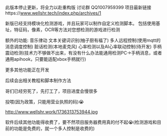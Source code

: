 此版本停止更新，将全力以赴重构版
讨论群 QQ1007959399
项目最新链接https://www.wellshr.tech/index.php/archives/1

新版已经支持模块化检测游戏，并且玩家可以制作自定义检测脚本。
包括使用基址，特征码，像素，OCR等方法对您想检测的游戏进行检测

额外的功能:
音乐律动
文本关键词识别(柚子厨有福了)
多人远程控制(使用mqtt的消息调度控制)
脏话检测(本地麦克风)
心率检测以及AI心率联动控制(待开发)
手柄震动检测(技术力不够做不出来，有没有什么办法能通用检测PC→手柄消息，或者通用apihook，只要能适配xbox手柄就行)

更多其他功能正在开发

后续会出相关教程和脚本制作方法

哥们已经穷死了，先打工了，项目进度会慢很多

投喂(因为政策，只能用营业执照的码)😭

http://www.wellshr.work/1736313753944.jpg

软件后续其他功能得收费了，要不然项目服务器费用真的付不起😭(检测游戏和目前的功能是免费的，就一个多人控制是收费的)
